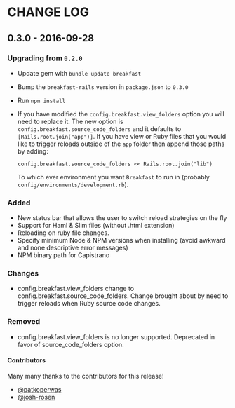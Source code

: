 # CHANGE LOG

## 0.3.0 - 2016-09-28

### Upgrading from `0.2.0`
- Update gem with `bundle update breakfast`
- Bump the `breakfast-rails` version in `package.json` to `0.3.0`
- Run `npm install`
- If you have modified the `config.breakfast.view_folders` option you will need
  to replace it. The new option is `config.breakfast.source_code_folders` and it
  defaults to `[Rails.root.join("app")]`. If you have view or Ruby files that
  you would like to trigger reloads outside of the `app` folder then append
  those paths by adding:

  ```
  config.breakfast.source_code_folders << Rails.root.join("lib")
  ```

  To which ever environment you want `Breakfast` to run in
  (probably `config/environments/development.rb`).

### Added
- New status bar that allows the user to switch reload strategies on the fly
- Support for Haml & Slim files (without .html extension)
- Reloading on ruby file changes.
- Specify minimum Node & NPM versions when installing (avoid awkward and none
  descriptive error messages)
- NPM binary path for Capistrano

### Changes
- config.breakfast.view_folders change to config.breakfast.source_code_folders.
  Change brought about by need to trigger reloads when Ruby source code changes.

### Removed
- config.breakfast.view_folders is no longer supported. Deprecated in favor of
  source_code_folders option.

#### Contributors
Many many thanks to the contributors for this release!

- [@patkoperwas](https://github.com/patkoperwas)
- [@josh-rosen](https://github.com/Josh-Rosen)
